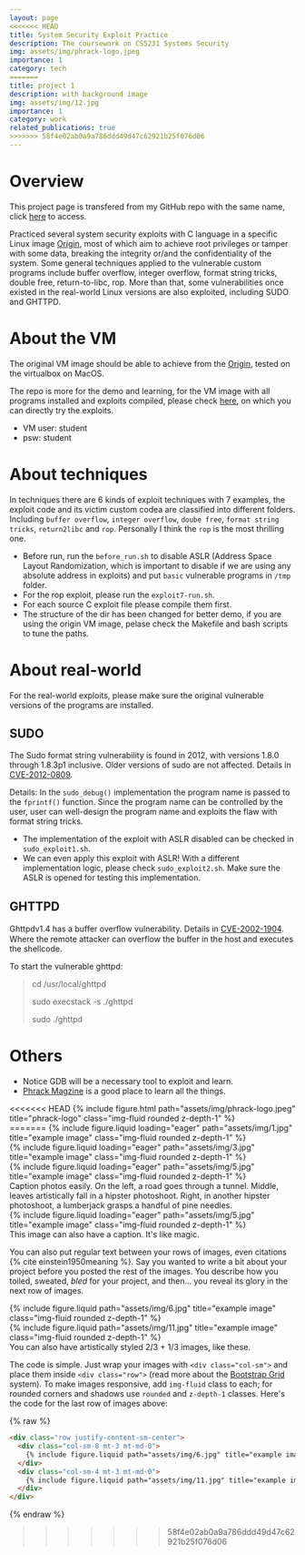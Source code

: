 ```yaml
---
layout: page
<<<<<<< HEAD
title: System Security Exploit Practice
description: The coursework on CS5231 Systems Security
img: assets/img/phrack-logo.jpeg
importance: 1
category: tech
=======
title: project 1
description: with background image
img: assets/img/12.jpg
importance: 1
category: work
related_publications: true
>>>>>>> 58f4e02ab0a9a786ddd49d47c62921b25f076d06
---
```


# Overview
This project page is transfered from my GitHub repo with the same name, click [here](https://github.com/Hanc1999/System-Security-Exploit-Practice) to access.

Practiced several system security exploits with C language in a specific Linux image [Origin](https://drive.google.com/file/d/16WntAiUy3R-uR8M0C4kWJUu8WNLqdfFf/view), most of which aim to achieve root privileges or tamper with some data, breaking the integrity or/and the confidentiality of the system.   Some general techniques applied to the vulnerable custom programs include buffer overflow, integer overflow, format string tricks,  double free, return-to-libc, rop.   More than that, some vulnerabilities once existed in the real-world Linux versions are also exploited, including SUDO and GHTTPD.

# About the VM
The original VM image should be able to achieve from the [Origin](https://drive.google.com/file/d/16WntAiUy3R-uR8M0C4kWJUu8WNLqdfFf/view), tested on the virtualbox on MacOS. 

The repo is more for the demo and learning, for the VM image with all programs installed and exploits compiled, please check [here](https://drive.google.com/file/d/1XL04BKWcssqwin-G9ZG-VCrRrRpBGdaj/view?usp=sharing), on which you can directly try the exploits.
* VM user: student
* psw: student

# About techniques
In techniques there are 6 kinds of exploit techniques with 7 examples, the exploit code and its victim custom codea are classified into different folders. Including `buffer overflow`, `integer overflow`, `doube free`, `format string tricks`, `return2libc` and `rop`. Personally I think the `rop` is the most thrilling one.
- Before run, run the `before_run.sh` to disable ASLR (Address Space Layout Randomization, which is important to disable if we are using any absolute address in exploits) and put `basic` vulnerable programs in `/tmp` folder.
- For the rop exploit, please run the `exploit7-run.sh`. 
- For each source C exploit file please compile them first.
- The structure of the dir has been changed for better demo, if you are using the origin VM image, pelase check the Makefile and bash scripts to tune the paths.

# About real-world
For the real-world exploits, please make sure the original vulnerable versions of the programs are installed.
## SUDO
The Sudo format string vulnerability is found in 2012, with versions 1.8.0 through 1.8.3p1 inclusive. Older versions of sudo are not affected. Details in [CVE-2012-0809](https://www.sudo.ws/security/advisories/sudo_debug/).

Details: In the `sudo_debug()` implementation the program name is passed to the `fprintf()` function. Since the program name can be controlled by the user, user can well-design the program name and exploits the flaw with format string tricks.

- The implementation of the exploit with ASLR disabled can be checked in `sudo_exploit1.sh`.
- We can even apply this exploit with ASLR! With a different implementation logic, please check `sudo_exploit2.sh`. Make sure the ASLR is opened for testing this implementation.

## GHTTPD
Ghttpdv1.4 has a buﬀer overﬂow vulnerability. Details in [CVE-2002-1904](https://nvd.nist.gov/vuln/detail/CVE-2002-1904). Where the remote attacker can overflow the buffer in the host and executes the shellcode.

To start the vulnerable ghttpd:
> cd    /usr/local/ghttpd
> 
> sudo    execstack    -s    ./ghttpd
>
> sudo    ./ghttpd

# Others
- Notice GDB will be a necessary tool to exploit and learn.
- [Phrack Magzine](http://www.phrack.org/) is a good place to learn all the things.

<div class="row">
    <div class="col-sm mt-3 mt-md-0">
<<<<<<< HEAD
        {% include figure.html path="assets/img/phrack-logo.jpeg" title="phrack-logo" class="img-fluid rounded z-depth-1" %}
    </div>
</div>
=======
        {% include figure.liquid loading="eager" path="assets/img/1.jpg" title="example image" class="img-fluid rounded z-depth-1" %}
    </div>
    <div class="col-sm mt-3 mt-md-0">
        {% include figure.liquid loading="eager" path="assets/img/3.jpg" title="example image" class="img-fluid rounded z-depth-1" %}
    </div>
    <div class="col-sm mt-3 mt-md-0">
        {% include figure.liquid loading="eager" path="assets/img/5.jpg" title="example image" class="img-fluid rounded z-depth-1" %}
    </div>
</div>
<div class="caption">
    Caption photos easily. On the left, a road goes through a tunnel. Middle, leaves artistically fall in a hipster photoshoot. Right, in another hipster photoshoot, a lumberjack grasps a handful of pine needles.
</div>
<div class="row">
    <div class="col-sm mt-3 mt-md-0">
        {% include figure.liquid loading="eager" path="assets/img/5.jpg" title="example image" class="img-fluid rounded z-depth-1" %}
    </div>
</div>
<div class="caption">
    This image can also have a caption. It's like magic.
</div>

You can also put regular text between your rows of images, even citations {% cite einstein1950meaning %}.
Say you wanted to write a bit about your project before you posted the rest of the images.
You describe how you toiled, sweated, _bled_ for your project, and then... you reveal its glory in the next row of images.

<div class="row justify-content-sm-center">
    <div class="col-sm-8 mt-3 mt-md-0">
        {% include figure.liquid path="assets/img/6.jpg" title="example image" class="img-fluid rounded z-depth-1" %}
    </div>
    <div class="col-sm-4 mt-3 mt-md-0">
        {% include figure.liquid path="assets/img/11.jpg" title="example image" class="img-fluid rounded z-depth-1" %}
    </div>
</div>
<div class="caption">
    You can also have artistically styled 2/3 + 1/3 images, like these.
</div>

The code is simple.
Just wrap your images with `<div class="col-sm">` and place them inside `<div class="row">` (read more about the <a href="https://getbootstrap.com/docs/4.4/layout/grid/">Bootstrap Grid</a> system).
To make images responsive, add `img-fluid` class to each; for rounded corners and shadows use `rounded` and `z-depth-1` classes.
Here's the code for the last row of images above:

{% raw %}

```html
<div class="row justify-content-sm-center">
  <div class="col-sm-8 mt-3 mt-md-0">
    {% include figure.liquid path="assets/img/6.jpg" title="example image" class="img-fluid rounded z-depth-1" %}
  </div>
  <div class="col-sm-4 mt-3 mt-md-0">
    {% include figure.liquid path="assets/img/11.jpg" title="example image" class="img-fluid rounded z-depth-1" %}
  </div>
</div>
```

{% endraw %}
>>>>>>> 58f4e02ab0a9a786ddd49d47c62921b25f076d06
